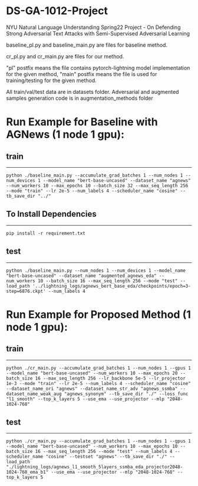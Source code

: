 DS-GA-1012-Project
======================
NYU Natural Language Understanding Spring22 Project - On Defending Strong Adversarial Text Attacks with Semi-Supervised Adversarial Learning

baseline_pl.py and baseline_main.py are files for baseline method.

cr_pl.py and cr_main.py are files for our method.

"pl" postfix means the file contains pytorch-lightning model implementation for the given method, "main" postfix means the file is used for training/testing for the given method.

All train/val/test data are in datasets folder. Adversarial and augmented samples generation code is in augmentation_methods folder

# Run Example for Baseline with AGNews (1 node 1 gpu):

## train
---------------------
```
python ./baseline_main.py --accumulate_grad_batches 1 --num_nodes 1 --num_devices 1 --model_name "bert-base-uncased" --dataset_name "agnews" --num_workers 10 --max_epochs 10 --batch_size 32 --max_seq_length 256 --mode "train" --lr 2e-5 --num_labels 4 --scheduler_name "cosine" --tb_save_dir "../"
```
## To Install Dependencies
---------------------
```
pip install -r requirement.txt
```

## test
---------------------
```
python ./baseline_main.py --num_nodes 1 --num_devices 1 --model_name "bert-base-uncased" --dataset_name "augmented_agnews_eda" --num_workers 10 --batch_size 16 --max_seq_length 256 --mode "test" --load_path '../lightning_logs/agnews_bert_base_eda/checkpoints/epoch=3-step=6876.ckpt' --num_labels 4
```

# Run Example for Proposed Method (1 node 1 gpu):

## train
---------------------
```
python ./cr_main.py --accumulate_grad_batches 1 --num_nodes 1 --gpus 1 --model_name "bert-base-uncased" --num_workers 10 --max_epochs 20 --batch_size 16 --max_seq_length 256 --lr_backbone 5e-5 --lr_projector 1e-3 --mode "train" --lr 2e-5 --num_labels 4 --scheduler_name "cosine" --dataset_name_ori "agnews" --dataset_name_str_adv "agnews_ssmba" --dataset_name_weak_aug "agnews_synonym" --tb_save_dir "./" --loss_func "l1_smooth" --top_k_layers 5 --use_ema --use_projector --mlp "2048-1024-768"
```

## test
---------------------
```
python ./cr_main.py --accumulate_grad_batches 1 --num_nodes 1 --gpus 1 --model_name "bert-base-uncased" --num_workers 10 --max_epochs 10 --batch_size 16 --max_seq_length 256 --mode "test" --num_labels 4 --scheduler_name "cosine" --testset "agnews" --tb_save_dir "./" --load_path "./lightning_logs/agnews_l1_smooth_5layers_ssmba_eda_projector2048-1024-768_ema_b1" --use_ema --use_projector --mlp "2048-1024-768" --top_k_layers 5
```
